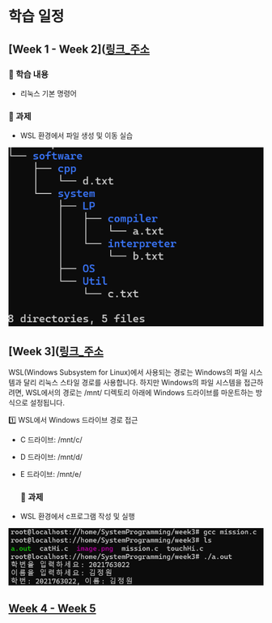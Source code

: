 # 학습 일정

## [Week 1 - Week 2]([링크_주소](https://github.com/kimguppy/SystemProgramming/tree/main/week%202)

### 📌 학습 내용
- 리눅스 기본 명령어

### 📝 과제
- WSL 환경에서 파일 생성 및 이동 실습

![실습 이미지](/img/KakaoTalk_20250314_112703019.png)


## [Week 3]([링크_주소](https://github.com/kimguppy/SystemProgramming/tree/main/week3)
WSL(Windows Subsystem for Linux)에서 사용되는 경로는 Windows의 파일 시스템과 달리 리눅스 스타일 경로를 사용합니다.
하지만 Windows의 파일 시스템을 접근하려면, WSL에서의 경로는 /mnt/ 디렉토리 아래에 Windows 드라이브를 마운트하는 방식으로 설정됩니다.

1️⃣ WSL에서 Windows 드라이브 경로 접근
- C 드라이브: /mnt/c/
- D 드라이브: /mnt/d/
- E 드라이브: /mnt/e/

  ### 📝 과제
- WSL 환경에서 c프로그램 작성 및 실행

![실습 이미지](/week3/misson.png)


## [Week 4 - Week 5](링크_주소)
